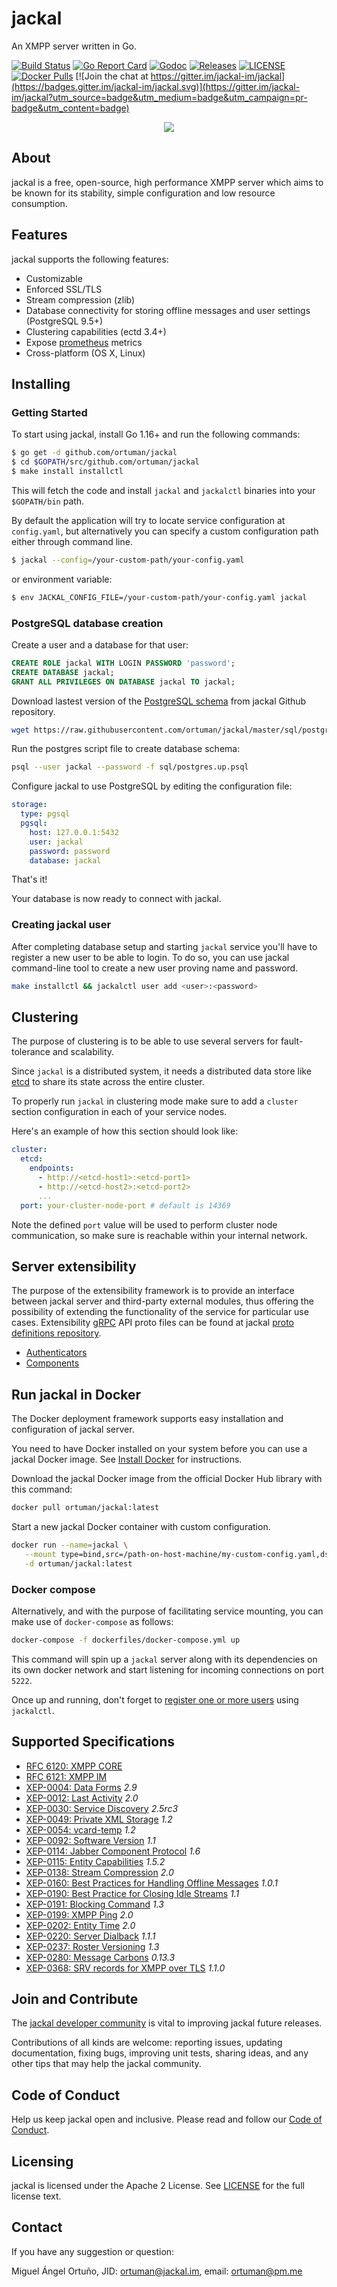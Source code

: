 # jackal

An XMPP server written in Go.

[![Build Status](https://img.shields.io/endpoint.svg?url=https%3A%2F%2Factions-badge.atrox.dev%2Fortuman%2Fjackal%2Fbadge&style=flat)](https://actions-badge.atrox.dev/ortuman/jackal/goto)
[![Go Report Card](https://goreportcard.com/badge/github.com/ortuman/jackal?style=flat-square)](https://goreportcard.com/report/github.com/ortuman/jackal)
[![Godoc](http://img.shields.io/badge/go-documentation-blue.svg?style=flat-square)](https://godoc.org/github.com/ortuman/jackal)
[![Releases](https://img.shields.io/github/release/ortuman/jackal/all.svg?style=flat-square)](https://github.com/ortuman/jackal/releases)
[![LICENSE](https://img.shields.io/github/license/ortuman/jackal.svg?style=flat-square)](https://github.com/ortuman/jackal/blob/master/LICENSE)
[![Docker Pulls](https://img.shields.io/docker/pulls/ortuman/jackal.svg)](https://hub.docker.com/r/ortuman/jackal/)
[![Join the chat at https://gitter.im/jackal-im/jackal](https://badges.gitter.im/jackal-im/jackal.svg)](https://gitter.im/jackal-im/jackal?utm_source=badge&utm_medium=badge&utm_campaign=pr-badge&utm_content=badge)

<div align="center">
    <a href="#">
        <img src="./logos/gopher.png">
    </a>
</div>

## About

jackal is a free, open-source, high performance XMPP server which aims to be known for its stability, simple configuration and low resource consumption.

## Features

jackal supports the following features:

- Customizable
- Enforced SSL/TLS
- Stream compression (zlib)
- Database connectivity for storing offline messages and user settings (PostgreSQL 9.5+)
- Clustering capabilities (ectd 3.4+)
- Expose [prometheus](https://prometheus.io/) metrics
- Cross-platform (OS X, Linux)

## Installing

### Getting Started

To start using jackal, install Go 1.16+ and run the following commands:

```bash
$ go get -d github.com/ortuman/jackal
$ cd $GOPATH/src/github.com/ortuman/jackal
$ make install installctl
```

This will fetch the code and install `jackal` and `jackalctl` binaries into your `$GOPATH/bin` path.

By default the application will try to locate service configuration at `config.yaml`, but alternatively you can specify a custom configuration path either through command line.

```sh
$ jackal --config=/your-custom-path/your-config.yaml
```

or environment variable:

```sh
$ env JACKAL_CONFIG_FILE=/your-custom-path/your-config.yaml jackal
```

### PostgreSQL database creation

Create a user and a database for that user:

```sql
CREATE ROLE jackal WITH LOGIN PASSWORD 'password';
CREATE DATABASE jackal;
GRANT ALL PRIVILEGES ON DATABASE jackal TO jackal;
```

Download lastest version of the [PostgreSQL schema](sql/postgres.up.psql) from jackal Github repository.

```sh
wget https://raw.githubusercontent.com/ortuman/jackal/master/sql/postgres.up.psql
```

Run the postgres script file to create database schema:

```sh
psql --user jackal --password -f sql/postgres.up.psql
```

Configure jackal to use PostgreSQL by editing the configuration file:

```yaml
storage:
  type: pgsql
  pgsql:
    host: 127.0.0.1:5432
    user: jackal
    password: password
    database: jackal
```

That's it!

Your database is now ready to connect with jackal.

### Creating jackal user

After completing database setup and starting `jackal` service you'll have to register a new user to be able to login. To do so, you can use
jackal command-line tool to create a new user proving name and password.

```sh
make installctl && jackalctl user add <user>:<password>
```

## Clustering

The purpose of clustering is to be able to use several servers for fault-tolerance and scalability.

Since `jackal` is a distributed system, it needs a distributed data store like [etcd](https://etcd.io/) to share its state across the entire cluster.

To properly run `jackal` in clustering mode make sure to add a `cluster` section configuration in each of your service nodes.

Here's an example of how this section should look like:

```yaml
cluster:
  etcd:
    endpoints:
      - http://<etcd-host1>:<etcd-port1>
      - http://<etcd-host2>:<etcd-port2>
      ...
  port: your-cluster-node-port # default is 14369
```

Note the defined `port` value will be used to perform cluster node communication, so make sure is reachable within your internal network.

## Server extensibility

The purpose of the extensibility framework is to provide an interface between jackal server and third-party external modules, thus offering the possibility of extending the functionality of the service for particular use cases.
Extensibility [gRPC](https://grpc.io/) API proto files can be found at jackal [proto definitions repository](https://github.com/jackal-xmpp/jackal-proto).

* [Authenticators](https://github.com/jackal-xmpp/jackal-proto/blob/master/jackal/proto/authenticator/v1/authenticator.proto#L24-L27)
* [Components](https://xmpp.org/extensions/xep-0114.html)

## Run jackal in Docker

The Docker deployment framework supports easy installation and configuration of jackal server.

You need to have Docker installed on your system before you can use a jackal Docker image. See [Install Docker](https://docs.docker.com/engine/install/) for instructions.

Download the jackal Docker image from the official Docker Hub library with this command:

```sh
docker pull ortuman/jackal:latest
```

Start a new jackal Docker container with custom configuration.

```sh
docker run --name=jackal \
   --mount type=bind,src=/path-on-host-machine/my-custom-config.yaml,dst=/jackal/config.yaml \
   -d ortuman/jackal:latest
```

### Docker compose

Alternatively, and with the purpose of facilitating service mounting, you can make use of `docker-compose` as follows:

```sh
docker-compose -f dockerfiles/docker-compose.yml up
```

This command will spin up a `jackal` server along with its dependencies on its own docker network and start listening for incoming connections on port `5222`.

Once up and running, don't forget to [register one or more users](#creating-jackal-user) using `jackalctl`.

## Supported Specifications
- [RFC 6120: XMPP CORE](https://xmpp.org/rfcs/rfc6120.html)
- [RFC 6121: XMPP IM](https://xmpp.org/rfcs/rfc6121.html)
- [XEP-0004: Data Forms](https://xmpp.org/extensions/xep-0004.html) *2.9*
- [XEP-0012: Last Activity](https://xmpp.org/extensions/xep-0012.html) *2.0*  
- [XEP-0030: Service Discovery](https://xmpp.org/extensions/xep-0030.html) *2.5rc3*
- [XEP-0049: Private XML Storage](https://xmpp.org/extensions/xep-0049.html) *1.2*
- [XEP-0054: vcard-temp](https://xmpp.org/extensions/xep-0054.html) *1.2*
- [XEP-0092: Software Version](https://xmpp.org/extensions/xep-0092.html) *1.1*
- [XEP-0114: Jabber Component Protocol](https://xmpp.org/extensions/xep-0114.html) *1.6*  
- [XEP-0115: Entity Capabilities](https://xmpp.org/extensions/xep-0115.html) *1.5.2*  
- [XEP-0138: Stream Compression](https://xmpp.org/extensions/xep-0138.html) *2.0*
- [XEP-0160: Best Practices for Handling Offline Messages](https://xmpp.org/extensions/xep-0160.html) *1.0.1*
- [XEP-0190: Best Practice for Closing Idle Streams](https://xmpp.org/extensions/xep-0190.html) *1.1*
- [XEP-0191: Blocking Command](https://xmpp.org/extensions/xep-0191.html) *1.3*
- [XEP-0199: XMPP Ping](https://xmpp.org/extensions/xep-0199.html) *2.0*
- [XEP-0202: Entity Time](https://xmpp.org/extensions/xep-0202.html) *2.0*  
- [XEP-0220: Server Dialback](https://xmpp.org/extensions/xep-0220.html) *1.1.1*
- [XEP-0237: Roster Versioning](https://xmpp.org/extensions/xep-0237.html) *1.3*
- [XEP-0280: Message Carbons](https://xmpp.org/extensions/xep-0280.html) *0.13.3*
- [XEP-0368: SRV records for XMPP over TLS](https://xmpp.org/extensions/xep-0368.html) *1.1.0*

## Join and Contribute

The [jackal developer community](https://gitter.im/jackal-im/jackal?utm_source=badge&utm_medium=badge&utm_campaign=pr-badge&utm_content=readme.md) is vital to improving jackal future releases.

Contributions of all kinds are welcome: reporting issues, updating documentation, fixing bugs, improving unit tests, sharing ideas, and any other tips that may help the jackal community.

## Code of Conduct

Help us keep jackal open and inclusive. Please read and follow our [Code of Conduct](CODE_OF_CONDUCT.md).

## Licensing

jackal is licensed under the Apache 2 License. See
[LICENSE](https://github.com/ortuman/jackal/blob/master/LICENSE) for the full
license text.

## Contact

If you have any suggestion or question:

Miguel Ángel Ortuño, JID: ortuman@jackal.im, email: <ortuman@pm.me>

